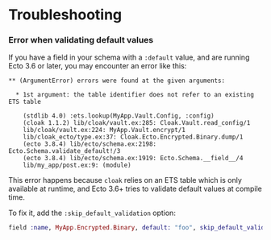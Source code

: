 # Troubleshooting

### Error when validating default values
If you have a field in your schema with a `:default` value, and are running Ecto
3.6 or later, you may encounter an error like this:

```
** (ArgumentError) errors were found at the given arguments:

  * 1st argument: the table identifier does not refer to an existing ETS table

    (stdlib 4.0) :ets.lookup(MyApp.Vault.Config, :config)
    (cloak 1.1.2) lib/cloak/vault.ex:285: Cloak.Vault.read_config/1
    lib/cloak/vault.ex:224: MyApp.Vault.encrypt/1
    lib/cloak_ecto/type.ex:37: Cloak.Ecto.Encrypted.Binary.dump/1
    (ecto 3.8.4) lib/ecto/schema.ex:2198: Ecto.Schema.validate_default!/3
    (ecto 3.8.4) lib/ecto/schema.ex:1919: Ecto.Schema.__field__/4
    lib/my_app/post.ex:9: (module)
```

This error happens because `cloak` relies on an ETS table which is only available
at runtime, and Ecto 3.6+ tries to validate default values at compile time.

To fix it, add the `:skip_default_validation` option:

```elixir
field :name, MyApp.Encrypted.Binary, default: "foo", skip_default_validation: true
```
